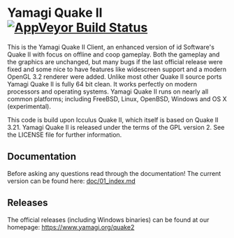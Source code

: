 # Yamagi Quake II  [![AppVeyor Build Status](https://ci.appveyor.com/api/projects/status/github/yquake2/yquake2?branch=master&svg=true)](https://ci.appveyor.com/project/yquake2/yquake2)

This is the Yamagi Quake II Client, an enhanced version of id Software's Quake
II with focus on offline and coop gameplay. Both the gameplay and the graphics
are unchanged, but many bugs if the last official release were fixed and some
nice to have features like widescreen support and a modern OpenGL 3.2 renderer
were added. Unlike most other Quake II source ports Yamagi Quake II is fully 64
bit clean. It works perfectly on modern processors and operating systems. Yamagi
Quake II runs on nearly all common platforms; including FreeBSD, Linux, OpenBSD,
Windows and OS X (experimental).

This code is build upon Icculus Quake II, which itself is based on Quake II
3.21. Yamagi Quake II is released under the terms of the GPL version 2. See the
LICENSE file for further information.


## Documentation

Before asking any questions read through the documentation! The current
version can be found here: [doc/01_index.md](doc/01_index.md)


## Releases

The official releases (including Windows binaries) can be found at our
homepage: https://www.yamagi.org/quake2
